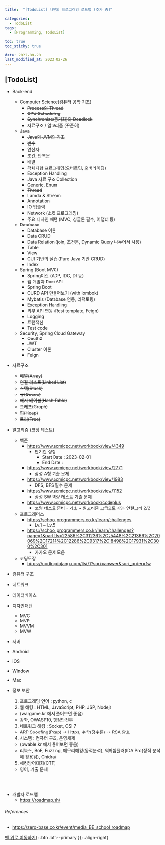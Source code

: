 ```yaml
---
title:  "[TodoList] 나만의 프로그래밍 로드맵 (추가 중)" 

categories:
  - TodoList
tags:
  - [Programming, TodoList]

toc: true
toc_sticky: true

date: 2022-09-20
last_modified_at: 2023-02-26
---
```

## [TodoList]  

 - Back-end
    - Computer Science(컴퓨터 공학 기초)
        - ~~Process와 Thread~~
        - ~~CPU Scheduling~~
        - ~~Synchronize(동기화)와 Deadlock~~
        - 자료구조 / 알고리즘 (꾸준히)
    - Java
        - ~~Java와 JVM의 기초~~
        - ~~변수~~
        - 연산자
        - ~~조건, 반복문~~
        - 배열
        - 객체지향 프로그래밍(오버로딩, 오버라이딩)
        - Exception Handling
        - Java 자료 구조 Collection
        - Generic, Enum
        - ~~Thread~~
        - Lamda & Stream
        - Annotation
        - IO 입출력
        - Network (소켓 프로그래밍)
        - 주요 디자인 패턴 (MVC, 싱글톤 필수, 어댑터 등)
    - Database
        - Database 이론
        - Data CRUD
        - Data Relation (join, 조건문, Dynamic Query 나누어서 사용)
        - Table
        - View
        - CUI 기반의 실습 (Pure Java 기반 CRUD)
        - Index
    - Spring (Boot MVC)
        - Spring이란 (AOP, IDC, DI 등)
        - 웹 개발과 Rest API
        - Spring Boot
        - CURD API 만들어보기 (with lombok)
        - Mybatis (Database 연동, 리팩토링)
        - Exception Handling
        - 외부 API 연동 (Rest template, Feign)
        - Logging
        - 트랜잭션
        - Test code
    - Security, Spring Cloud Gateway
        - Oauth2
        - JWT
        - Cluster 이론
        - Feign

 - 자료구조
    - ~~배열(Array)~~
    - ~~연결 리스트(Linked List)~~
    - ~~스택(Stack)~~
    - ~~큐(Queue)~~
    - ~~해시 테이블(Hash Table)~~
    - ~~그래프(Graph)~~
    - ~~힙(Heap)~~
    - ~~트리(Tree)~~

- 알고리즘 (코딩 테스트)
    - 백준
        - https://www.acmicpc.net/workbook/view/4349
            - 단기간 성장
                - Start Date : 2023-02-01
                - End Date : 
        - https://www.acmicpc.net/workbook/view/2771
            - 삼성 A형 기출 문제
        - https://www.acmicpc.net/workbook/view/1983
            - DFS, BFS 필수 문제
        - https://www.acmicpc.net/workbook/view/1152
            - 삼성 SW 역량 테스트 기출 문제
        - https://www.acmicpc.net/workbook/codeplus
            - 코딩 테스트 준비 - 기초 ~ 알고리즘 고급으로 가는 연결고리 2/2
    - 프로그래머스
        - https://school.programmers.co.kr/learn/challenges
            - Lv.1 ~ Lv.5
        - https://school.programmers.co.kr/learn/challenges?page=1&partIds=22586%2C31236%2C25448%2C21366%2C20069%2C17214%2C12286%2C9317%2C18498%2C17931%2C300%2C301
            - 카카오 문제 모음
    - 코딩도장
        - https://codingdojang.com/list/1?sort=answer&sort_order=fw

- 컴퓨터 구조
- 네트워크
- 데이터베이스
- 디자인패턴
    - MVC
    - MVP
    - MVVM
    - MVW
- 서버
- Android
- iOS
- Window
- Mac
- 정보 보안
    1. 프로그래밍 언어 : python, c
    2. 웹 해킹 : HTML, JavaScript, PHP, JSP, Nodejs 		
    - (wargame.kr 에서 풀어보면 좋음)
	- 강좌, OWASP10, 행정안전부
    3. 네트워크 해킹 : Socket, OSI 7 
	- ARP Spoofing(Pcap) -> Https, 수학(정수론) -> RSA 암호 
    4. 시스템 : 컴퓨터 구조, 운영체제	
    - (pwable.kr 에서 풀어보면 좋음)
	- 리눅스, BoF, Fuzzing, 메모리해킹(동적분석), 역어셈플러(IDA Pro(정적 분석에 활용됨), Chidra)
    5. 해킹방어대회(CTF)
	- 영어, 기출 문제
<br>
<br>

- 개발자 로드맵
    - https://roadmap.sh/


###### References
- https://zero-base.co.kr/event/media_BE_school_roadmap

[맨 위로 이동하기](#){: .btn .btn--primary }{: .align-right} 